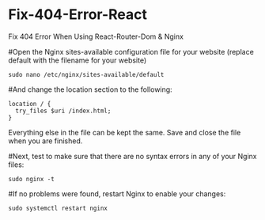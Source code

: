 # Fix-404-Error-React
Fix 404 Error When Using React-Router-Dom &amp; Nginx

#Open the Nginx sites-available configuration file for your website (replace default with the filename for your website)

    sudo nano /etc/nginx/sites-available/default
    
#And change the location section to the following:

    location / {
	  try_files $uri /index.html;
    }
    
Everything else in the file can be kept the same.
Save and close the file when you are finished.

#Next, test to make sure that there are no syntax errors in any of your Nginx files:
    
    sudo nginx -t
    
#If no problems were found, restart Nginx to enable your changes:
    
    sudo systemctl restart nginx

